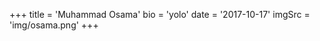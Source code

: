 +++
    title = 'Muhammad Osama'
    bio = 'yolo'
    date = '2017-10-17'
    imgSrc = 'img/osama.png'
+++
